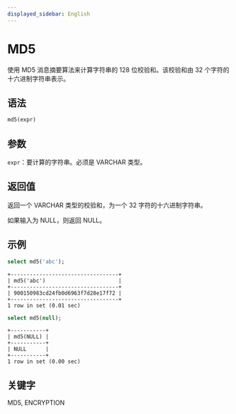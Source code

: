 ```yaml
---
displayed_sidebar: English
---
```


# MD5

使用 MD5 消息摘要算法来计算字符串的 128 位校验和。该校验和由 32 个字符的十六进制字符串表示。

## 语法

```sql
md5(expr)
```

## 参数

`expr`：要计算的字符串。必须是 VARCHAR 类型。

## 返回值

返回一个 VARCHAR 类型的校验和，为一个 32 字符的十六进制字符串。

如果输入为 NULL，则返回 NULL。

## 示例

```sql
select md5('abc');
```

```plaintext
+----------------------------------+
| md5('abc')                       |
+----------------------------------+
| 900150983cd24fb0d6963f7d28e17f72 |
+----------------------------------+
1 row in set (0.01 sec)
```

```sql
select md5(null);
```

```plaintext
+-----------+
| md5(NULL) |
+-----------+
| NULL      |
+-----------+
1 row in set (0.00 sec)
```

## 关键字

MD5, ENCRYPTION